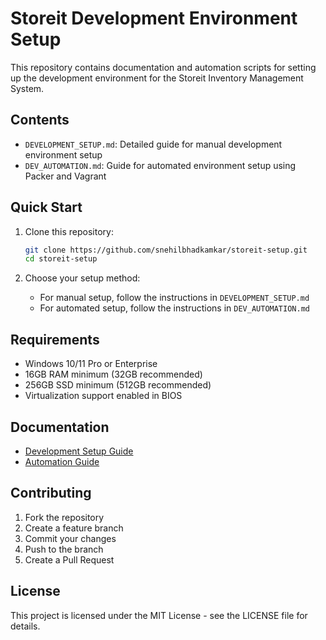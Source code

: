 # Storeit Development Environment Setup

This repository contains documentation and automation scripts for setting up the development environment for the Storeit Inventory Management System.

## Contents

- `DEVELOPMENT_SETUP.md`: Detailed guide for manual development environment setup
- `DEV_AUTOMATION.md`: Guide for automated environment setup using Packer and Vagrant

## Quick Start

1. Clone this repository:
   ```bash
   git clone https://github.com/snehilbhadkamkar/storeit-setup.git
   cd storeit-setup
   ```

2. Choose your setup method:
   - For manual setup, follow the instructions in `DEVELOPMENT_SETUP.md`
   - For automated setup, follow the instructions in `DEV_AUTOMATION.md`

## Requirements

- Windows 10/11 Pro or Enterprise
- 16GB RAM minimum (32GB recommended)
- 256GB SSD minimum (512GB recommended)
- Virtualization support enabled in BIOS

## Documentation

- [Development Setup Guide](DEVELOPMENT_SETUP.md)
- [Automation Guide](DEV_AUTOMATION.md)

## Contributing

1. Fork the repository
2. Create a feature branch
3. Commit your changes
4. Push to the branch
5. Create a Pull Request

## License

This project is licensed under the MIT License - see the LICENSE file for details. 